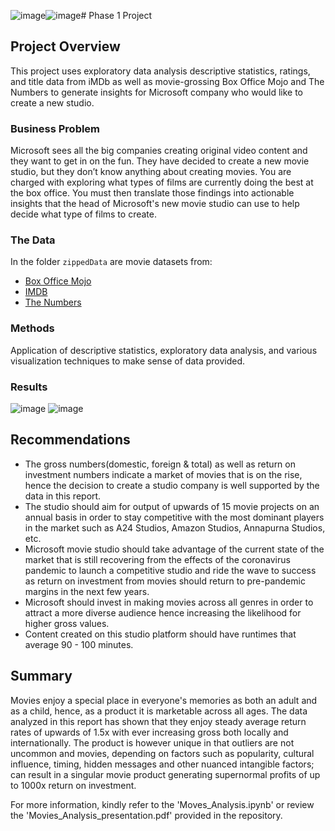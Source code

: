 ![image](https://github.com/Damuki007/dsc-phase-1-project/assets/133117885/4d3350e0-d0d8-479a-9292-2d9249e93ecd)![image](https://github.com/Damuki007/dsc-phase-1-project/assets/133117885/9d00748c-d858-4dc4-b122-5920865fabcd)# Phase 1 Project

## Project Overview

This project uses exploratory data analysis descriptive statistics, ratings, and title data from iMDb as well as  movie-grossing Box Office Mojo and The Numbers to generate insights for  Microsoft company who would like to create a new studio.



### Business Problem

Microsoft sees all the big companies creating original video content and they want to get in on the fun. They have decided to create a new movie studio, but they don’t know anything about creating movies. You are charged with exploring what types of films are currently doing the best at the box office. You must then translate those findings into actionable insights that the head of Microsoft's new movie studio can use to help decide what type of films to create.

### The Data

In the folder `zippedData` are movie datasets from:

* [Box Office Mojo](https://www.boxofficemojo.com/)
* [IMDB](https://www.imdb.com/)
* [The Numbers](https://www.the-numbers.com/)

### Methods
Application of descriptive statistics, exploratory data analysis, and various visualization techniques to make sense of data provided.

### Results
![image](https://github.com/Damuki007/dsc-phase-1-project/assets/133117885/bb9447b4-5124-44e6-94d9-7ce22578f79b)
![image](https://github.com/Damuki007/dsc-phase-1-project/assets/133117885/97d4c353-3ee5-4d64-a86f-c57e03c6840d)

## Recommendations
- The gross numbers(domestic, foreign & total) as well as return on investment numbers indicate a market of movies that is on the rise, hence the decision to create a studio company is well supported by the data in this report.
- The studio should aim for output of upwards of 15 movie projects on an annual basis in order to stay competitive with the most dominant players in the market such as A24 Studios, Amazon Studios, Annapurna Studios, etc.
- Microsoft movie studio should take advantage of the current state of the market that is still recovering from the effects of the coronavirus pandemic to launch a competitive studio and ride the wave to success as return on investment from movies should return to pre-pandemic margins in the next few years.
- Microsoft should invest in making movies across all genres in order to attract a more diverse audience hence increasing the likelihood for higher gross values.
- Content created on this studio platform should have runtimes that average 90 - 100 minutes.

## Summary

Movies enjoy a special place in everyone's memories as both an adult and as a child, hence, as a product it is marketable across all ages. The data analyzed in this report has shown that they enjoy steady average return rates of upwards of 1.5x with ever increasing gross both locally and internationally. The product is however unique in that outliers are not uncommon and movies, depending on factors such as popularity, cultural influence, timing, hidden messages and other nuanced intangible factors; can result in a singular movie product generating supernormal profits of up to 1000x return on investment.



For more information, kindly refer to the 'Moves_Analysis.ipynb' or review the 'Movies_Analysis_presentation.pdf' provided in the repository.


